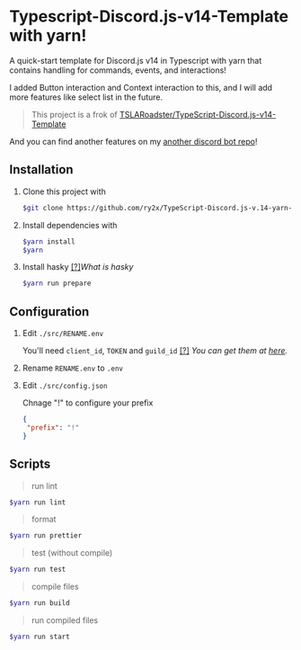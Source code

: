 # Typescript-Discord.js-v14-Template with yarn!

A quick-start template for Discord.js v14 in Typescript with yarn that contains handling for commands, events, and interactions!

I added Button interaction and Context interaction to this, and I will add more features like select list in the future.

> This project is a frok of [TSLARoadster/TypeScript-Discord.js-v14-Template](https://github.com/TSLARoadster/TypeScript-Discord.js-v14-Template)

And you can find another features on my [another discord bot repo](https://github.com/ry2x/mofumofu-discord-bot)!

## Installation

1. Clone this project with
   ```bash
   $git clone https://github.com/ry2x/TypeScript-Discord.js-v.14-yarn-template.git
   ```
2. Install dependencies with
   ```bash
   $yarn install
   $yarn
   ```
3. Install hasky [[?]](https://www.npmjs.com/package/husky)_What is hasky_
   ```bash
   $yarn run prepare
   ```

## Configuration
1. Edit `./src/RENAME.env`


   You'll need `client_id`, `TOKEN` and `guild_id`  [[?]](https://discord.com/developers/applications) _You can get them at [here](https://discord.com/developers/applications)._

2. Rename `RENAME.env` to `.env`
3. Edit `./src/config.json`
   
   Chnage "!" to configure your prefix
   ```json
   {
    "prefix": "!"  
   }
   ```
## Scripts
> run lint
 ```bash
$yarn run lint
```
> format
```bash
$yarn run prettier
```
> test (without compile)
```bash
$yarn run test
```
> compile files
```bash
$yarn run build
```
> run compiled files
```bash
$yarn run start
```
